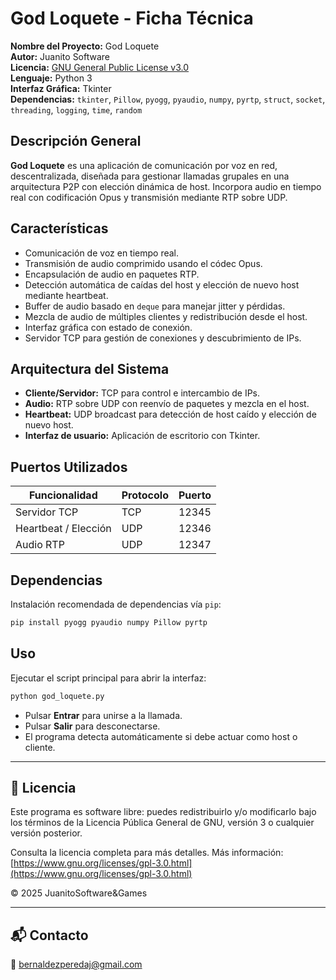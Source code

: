 # God Loquete - Ficha Técnica

**Nombre del Proyecto:** God Loquete  
**Autor:** Juanito Software  
**Licencia:** [GNU General Public License v3.0](https://www.gnu.org/licenses/gpl-3.0.html)  
**Lenguaje:** Python 3  
**Interfaz Gráfica:** Tkinter  
**Dependencias:** `tkinter`, `Pillow`, `pyogg`, `pyaudio`, `numpy`, `pyrtp`, `struct`, `socket`, `threading`, `logging`, `time`, `random`  

## Descripción General

**God Loquete** es una aplicación de comunicación por voz en red, descentralizada, diseñada para gestionar llamadas grupales en una arquitectura P2P con elección dinámica de host. Incorpora audio en tiempo real con codificación Opus y transmisión mediante RTP sobre UDP.

## Características

- Comunicación de voz en tiempo real.
- Transmisión de audio comprimido usando el códec Opus.
- Encapsulación de audio en paquetes RTP.
- Detección automática de caídas del host y elección de nuevo host mediante heartbeat.
- Buffer de audio basado en `deque` para manejar jitter y pérdidas.
- Mezcla de audio de múltiples clientes y redistribución desde el host.
- Interfaz gráfica con estado de conexión.
- Servidor TCP para gestión de conexiones y descubrimiento de IPs.

## Arquitectura del Sistema

- **Cliente/Servidor:** TCP para control e intercambio de IPs.
- **Audio:** RTP sobre UDP con reenvío de paquetes y mezcla en el host.
- **Heartbeat:** UDP broadcast para detección de host caído y elección de nuevo host.
- **Interfaz de usuario:** Aplicación de escritorio con Tkinter.

## Puertos Utilizados

| Funcionalidad           | Protocolo | Puerto  |
|------------------------|-----------|---------|
| Servidor TCP           | TCP       | 12345   |
| Heartbeat / Elección   | UDP       | 12346   |
| Audio RTP              | UDP       | 12347   |

## Dependencias

Instalación recomendada de dependencias vía `pip`:

```bash
pip install pyogg pyaudio numpy Pillow pyrtp
```

## Uso

Ejecutar el script principal para abrir la interfaz:

```bash
python god_loquete.py
```

- Pulsar **Entrar** para unirse a la llamada.
- Pulsar **Salir** para desconectarse.
- El programa detecta automáticamente si debe actuar como host o cliente.

---

## 📃 Licencia

Este programa es software libre: puedes redistribuirlo y/o modificarlo bajo los términos de la Licencia Pública General de GNU, versión 3 o cualquier versión posterior.

Consulta la licencia completa para más detalles.
Más información: [https://www.gnu.org/licenses/gpl-3.0.html](https://www.gnu.org/licenses/gpl-3.0.html)

© 2025 JuanitoSoftware&Games

---

## 📬 Contacto

📧 bernaldezperedaj@gmail.com
